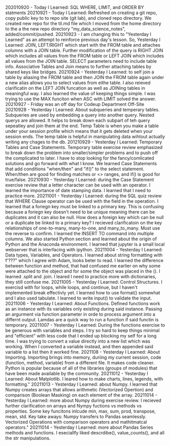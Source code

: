 202010920 - Today I Learned: SQL WHERE, LIMIT, and ORDER BY statments
20210921 - Today I Learned: Refreshed on creating a git repo, copy public key to to repo site (git lab), and cloned repo directory. We created new repo for the til.md file which I moved from the home directory to the a the new repo directory "my_data_science_notes", added/commit/pushed.
20210923 - I am changing this to "Yesterday I Learned" as an attempt to reinforce previous day's lesson. So, Yesterday I Learned: JOIN, LEFT/RIGHT which start with the FROM table and attaches columns with a JOIN table. Further modification of the query is RIGHT JOIN which includes all values from the FROM table or LEFT JOIN which includes all values from the JOIN table. SELECT parameters need to include table info.  Associative Tables and Join means to further attaching tables by shared keys like bridges.
20210924 - Yesterday I Learned: to self join a table by aliasing the FROM table and then JOIN the FROM table again under a new alias allows you to select values from eithe table. I also reieved clarificatin on the LEFT JOIN funcation as well as JOINing tables in meaningful way. I also learned the value of keeping things simple. I was trying to use the MAX funciton when ASC with LIMIT solved the answer.
20210927 - Friday was an off day for Codeup Department Off-Site
20210928 - Yesterday I Learned: About subqueries and temperary tables. Subqueries are used by embedding a query into another query. Nested querys are allowed. It helps to break down each subpart of teh query sepeatley and join them at the end. Temp Table is when you make a table under your session profile which means that it gets deleted when your session ends. The temp table is helpful in manipulating data wihtout actually writing any chages to the db.
201210929 - Yesterday I Learned: Temporary Tables and Case Statements. Temporary table exercise review emphasized to break down the problem into smaller/simpler problems and to push off the complicated to later. I have to stop looking for the fancy/comlicated solutions and go forward with what I know. We learned Case Statements that add conditions "when/then" and "if()" to the select statement. When/then are good for finding matches or <> ranges, and if() is good for true/false.
20210930 - Yesterday I Learned: during the Case Statement exercise review that a letter character can be used with an operator. I learned the importance of date stamping data. I learned that I need to practice more.
20211001 - Yesterday I Learned: during the SQL quiz review that WHERE Clause operator can be used with the field in the operation. I learned that a foriegn key must be linked to a primary key. This is confusing because a foriegn key doesn't need to be unique meaning there can be duplicates and it can also be null. How does a foreign key which can be null or a duplicate be linked to a primary key?  I recieved clarificatoin on the key relationships of one-to-many, many-to-one, and many_to_many. Must use the reverse to confirm. I learned the INSERT TO command into multiple columns. We also started Python section and learned about the origin of Python and the Anaconda environment. I learned that jupyter is a small local webserver that is interfacing with ipython.
20211004 - Yesterday I Learned: Data types, Variables, and Operators. I learned about string formatting with f'???" which I agree with Adam, looks beter to read. I learned the difference between function and method, that had confused me earlier on why some were attached to the object and for some the object was placed in the (). I learned .split and .join. I leared I need to practice more with dictionaries, they still confuse me.
20211005 - Yesterday I Learned: Control Structures. I exercisd with for loops, while loops, and continue, but I haven't implemented break effectivly yet. I learned how to use format() somewhat and I also used tabulate. I learned to write input() to validate the input.
20211006 - Yesterday I Learned: About Functions. Defined functions work as an instance with its variables only existing during said instance. Passing an argurment via function parameter in orde to process argument into a differnt output. Lamdas are a quick way to run a function if said functin is temporary.
20211007 - Yesterday I Learned: During the functions exercise to be generous with variables and steps. I try so hard to keep things minimal and "efficient" with less code that I ended up blocking my self for a long time. I was trying to convert a value directly into a new list which was working. When I converted a variable instead, and then appended said variable to a list then it worked fine.
2021108 - Yesterday I Learned: About Importing. Importing brings into memory, duriing my current session, code (function, method, variable) from a different file. It makes code cleaner. Python is popular because of all of the libraries (groups of modules) that have been made available by the community.
20211012 - Yesterday I Learned: About Matplotlib. I leared how to make charts, lines, legends, with formatting."
20211013 - Yesterday I Learned: about Numpy. I learned that Numpy creates arrays that allows arithmetic (Vectorized Opertion) and comparison (Boolean Masking) on each element of the array. 
20211014 - Yesterday I Learned: more about Numpy during exercise review. I recieved further clarification on arrays and Nympy fuctions vs methods vs properties. Some key funcitons inlcude min, max, sum, prod, transpose, mean, std. Key take aways: Numpy transfers to Pandas seamlessly. Vectorized Operations with comparison operators and mathitmatcal operators."
20211014 - Yesterday I Learned: more about Pandas Series methods and functions. I eseciallfy liked descrdibe(), value_counts(), and all the str manipulations.